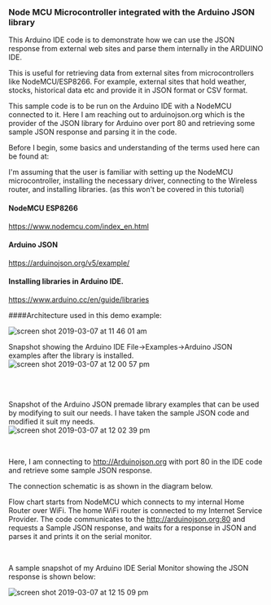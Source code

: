 ### Node MCU Microcontroller integrated with the Arduino JSON library

This Arduino IDE code is to demonstrate how we can use the JSON response from external web sites
and parse them internally in the ARDUINO IDE.

This is useful for retrieving data from external sites from microcontrollers like NodeMCU/ESP8266.
For example, external sites that hold weather, stocks, historical data etc and provide it in JSON
format or CSV format.

This sample code is to be run on the Arduino IDE with a NodeMCU connected to it.
Here I am reaching out to arduinojson.org which is the provider of the JSON library for Arduino
over port 80 and retrieving some sample JSON response and parsing it in the code.

Before I begin, some basics and understanding of the terms used here can be found at:

I'm assuming that the user is familiar with setting up the NodeMCU microcontroller, installing the necessary driver,
connecting to the Wireless router, and installing libraries. (as this won't be covered in this tutorial)

#### NodeMCU ESP8266
https://www.nodemcu.com/index_en.html

#### Arduino JSON
https://arduinojson.org/v5/example/

#### Installing libraries in Arduino IDE.
https://www.arduino.cc/en/guide/libraries


####Architecture used in this demo example:

![screen shot 2019-03-07 at 11 46 01 am](https://user-images.githubusercontent.com/14288989/53936492-eb346c00-40cf-11e9-9797-86bcf6e8098f.png)




Snapshot showing the Arduino IDE File->Examples->Arduino JSON examples after the library is installed.
<br>
![screen shot 2019-03-07 at 12 00 57 pm](https://user-images.githubusercontent.com/14288989/53936695-c7255a80-40d0-11e9-9b85-1f7a1806a26b.png)

<br>
<br>


Snapshot of the Arduino JSON premade library examples that can be used by modifying to suit our needs.
I have taken the sample JSON code and modified it suit my needs.
<br>
![screen shot 2019-03-07 at 12 02 39 pm](https://user-images.githubusercontent.com/14288989/53936765-fdfb7080-40d0-11e9-8e4b-a80bd99672b6.png)

<br>

Here, I am connecting to http://Arduinojson.org with port 80 in the IDE code and retrieve some sample JSON response.

The connection schematic is as shown in the diagram below.

Flow chart starts from NodeMCU which connects to my internal Home Router over WiFi.
The home WiFi router is connected to my Internet Service Provider. The code communicates to 
the http://arduinojson.org:80 and requests a Sample JSON response, and waits for a 
response in JSON and parses it and prints it on the serial monitor.

<br>

A sample snapshot of my Arduino IDE Serial Monitor showing the JSON response is shown below:

![screen shot 2019-03-07 at 12 15 09 pm](https://user-images.githubusercontent.com/14288989/53937315-baa20180-40d2-11e9-8e7e-c8811632a5a9.png)

